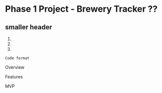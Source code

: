 # Phase 1 Project - Brewery Tracker ??

## smaller header

1.
2.
3.

``````
Code format
```````

Overview

Features

MVP
